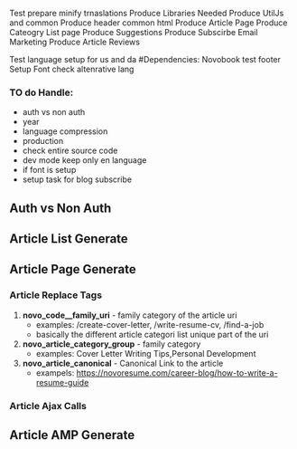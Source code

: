 Test prepare minify trnaslations
Produce Libraries Needed
Produce UtilJs and common
Produce header common html
Produce Article Page
Produce Cateogry List page
Produce Suggestions
Produce Subscirbe Email Marketing
Produce Article Reviews

Test language setup for us and da
#Dependencies:
Novobook
test footer
Setup Font
check altenrative lang

### TO do Handle:
- auth vs non auth
- year
- language compression
- production
- check entire source code
- dev mode keep only en language
- if font is setup
- setup task for blog subscribe

## Auth vs Non Auth

## Article List Generate


## Article Page Generate

### Article Replace Tags

1. **__novo_code__family_uri__** - family category of the article uri
   - examples: /create-cover-letter, /write-resume-cv, /find-a-job
   - basically the different article categori list unique part of the uri
2. **__novo_article_category_group__** - family category
   - examples: Cover Letter Writing Tips,Personal Development
2. **__novo_article_canonical__** - Canonical Link to the article
   - exampels: https://novoresume.com/career-blog/how-to-write-a-resume-guide
### Article Ajax Calls


## Article AMP Generate

